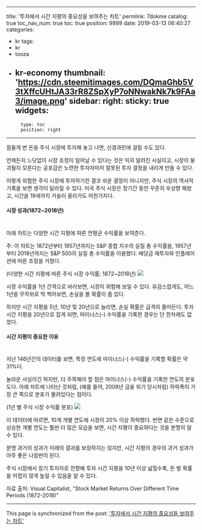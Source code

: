 
---
title: '투자에서 시간 지평의 중요성을 보여주는 차트'
permlink: 7dokme
catalog: true
toc_nav_num: true
toc: true
position: 9999
date: 2019-03-13 06:40:27
categories:
- kr
tags:
- kr
- tooza
- kr-economy
thumbnail: 'https://cdn.steemitimages.com/DQmaGhb5V3tXffcUHtJA33rR8ZSpXyP7oNNwakNk7k9FAa3/image.png'
sidebar:
    right:
        sticky: true
widgets:
    -
        type: toc
        position: right
---


힘들게 번 돈을 주식 시장에 투자해 놓고 나면, 신경과민에 걸릴 수도 있다. 

언제든지 느닷없이 시장 조정이 일어날 수 있다는 것은 익히 알려진 사실이고, 시장이 붕괴될지 모른다는 공포감은 노련한 투자자마저 잘못된 투자 결정을 내리게 만들 수 있다.  

이렇게 위험한 주식 시장에 투자하기란 결코 쉬운 결정이 아니지만, 주식 시장의 역사적 기록을 보면 생각이 달라질 수 있다. 미국 주식 시장은 장기간 동안 꾸준히 우상향 해왔고, 시간을 19세까지 거슬러 올라가도 마찬가지다.  

#### 시장 성과(1872~2018년)
#
아래 차트는 다양한 시간 지평에 따른 연평균 수익률을 보여준다.  

주: 이 차트는 1872년부터 1957년까지는 S&P 종합 지수의 실질 총 수익률을, 1957년부터 2018년까지는 S&P 500의 실질 총 수익률을 이용했다. 배당금 재투자와 인플레이션에 따른 조정을 거쳤다.  

(다양한 시간 지평에 따른 주식 시장 수익률; 1872~2018년)
![](https://cdn.steemitimages.com/DQmaGhb5V3tXffcUHtJA33rR8ZSpXyP7oNNwakNk7k9FAa3/image.png)

시장 수익률을 1년 간격으로 바라보면, 시장이 위험해 보일 수 있다. 유감스럽게도, 어느 1년을 무작위로 딱 찍어보면, 손실을 볼 확률이 좀 있다. 

하지만 시간 지평을 5년, 10년 및 20년으로 늘리면, 손실 확률은 급격히 줄어든다. 투자 시간 지평을 20년으로 잡게 되면, 마이너스(-) 수익률을 기록한 경우는 단 한차례도 없었다.  

#### 시간 지평이 중요한 이유 
#
지난 146년간의 데이터를 보면, 특정 연도에 마이너스(-) 수익률을 기록할 확률은 약 31%다. 

놀라운 사실이긴 하지만, 더 주목해야 할 점은 마이너스(-) 수익률을 기록한 연도의 분포도다. 아래 차트에 나타난 것처럼, (예를 들어, 2008년 금융 위기 당시처럼) 하락폭이 가장 큰 쪽으로 분포가 몰려있다는 점이다.  

(1년 별 주식 시장 수익률 분포)
![](https://cdn.steemitimages.com/DQmPJ9wksDiUtQmgrHMM5fQpomnfdxNkrt9GFfKBQDCkMUg/image.png)

이 데이터에 따르면, 10개 개별 연도에 시장이 20% 이상 하락했다. 반면 같은 수준으로 상승한 개별 연도는 훨씬 더 많은 모습을 보면, 시간 지평이 중요하다는 것을 분명히 알 수 있다.  

분명 과거의 성과가 미래의 결과를 보장하지는 않지만, 시간 지평의 경우의 과거 성과가 아주 좋은 나침반이 된다. 

주식 시장에서 장기 투자자로 전향해 투자 시간 지평을 10년 이상 넓힐수록, 돈 벌 확률을 어렵지 않게 높일 수 있음을 알 수 있다.  

자료 출처: Visual Capitalist, "Stock Market Returns Over Different Time Periods (1872-2018)"

- - -

This page is synchronized from the post: ['투자에서 시간 지평의 중요성을 보여주는 차트'](https://steemit.com/@pius.pius/7dokme)
